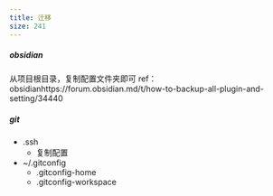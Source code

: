 ```yaml
---
title: 迁移
size: 241
---
```

##### obsidian
从项目根目录，复制配置文件夹即可
ref：
obsidianhttps://forum.obsidian.md/t/how-to-backup-all-plugin-and-setting/34440

##### git
- .ssh
	- 复制配置
- ~/.gitconfig
	- .gitconfig-home
	- .gitconfig-workspace
